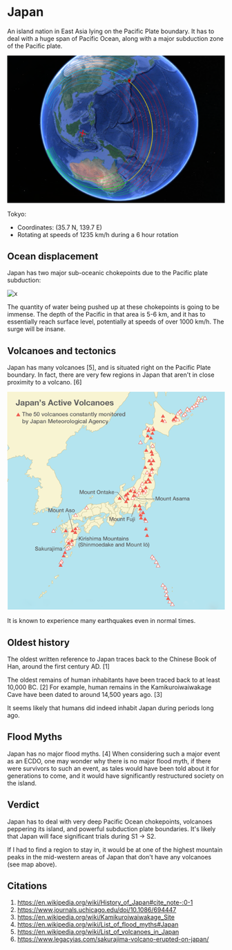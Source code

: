 # Japan

An island nation in East Asia lying on the Pacific Plate boundary. It has to deal with a huge span of Pacific Ocean, along with a major subduction zone of the Pacific plate.

![x](img/profile.png "japan rotation path")

Tokyo:
- Coordinates: (35.7 N, 139.7 E)
- Rotating at speeds of 1235 km/h during a 6 hour rotation

## Ocean displacement

Japan has two major sub-oceanic chokepoints due to the Pacific plate subduction:

![x](img/chokepoints.png "japan sub-oceanic chokepoints")

The quantity of water being pushed up at these chokepoints is going to be immense. The depth of the Pacific in that area is 5-6 km, and it has to essentially reach surface level, potentially at speeds of over 1000 km/h. The surge will be insane.

## Volcanoes and tectonics

Japan has many volcanoes [5], and is situated right on the Pacific Plate boundary. In fact, there are very few regions in Japan that aren't in close proximity to a volcano. [6]

![x](img/volcanoes.png "japan volcano map")

It is known to experience many earthquakes even in normal times.

## Oldest history

The oldest written reference to Japan traces back to the Chinese Book of Han, around the first century AD. [1]

The oldest remains of human inhabitants have been traced back to at least 10,000 BC. [2] For example, human remains in the Kamikuroiwaiwakage Cave have been dated to around 14,500 years ago. [3]

It seems likely that humans did indeed inhabit Japan during periods long ago.

## Flood Myths

Japan has no major flood myths. [4] When considering such a major event as an ECDO, one may wonder why there is no major flood myth, if there were survivors to such an event, as tales would have been told about it for generations to come, and it would have significantly restructured society on the island.

## Verdict

Japan has to deal with very deep Pacific Ocean chokepoints, volcanoes peppering its island, and powerful subduction plate boundaries. It's likely that Japan will face significant trials during S1 -> S2.

If I had to find a region to stay in, it would be at one of the highest mountain peaks in the mid-western areas of Japan that don't have any volcanoes (see map above).

## Citations

1. https://en.wikipedia.org/wiki/History_of_Japan#cite_note-:0-1
2. https://www.journals.uchicago.edu/doi/10.1086/694447
3. https://en.wikipedia.org/wiki/Kamikuroiwaiwakage_Site
4. https://en.wikipedia.org/wiki/List_of_flood_myths#Japan
5. https://en.wikipedia.org/wiki/List_of_volcanoes_in_Japan
6. https://www.legacyias.com/sakurajima-volcano-erupted-on-japan/